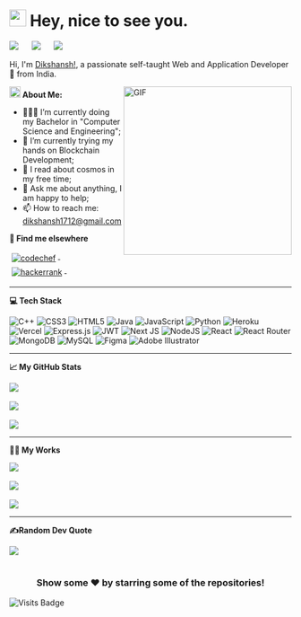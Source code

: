 <h1><img src="https://emojis.slackmojis.com/emojis/images/1531849430/4246/blob-sunglasses.gif?1531849430" width="30"/> Hey, nice to see you.</h1>
<p align="left">
<a href="https://www.facebook.com/dikshansh.lodhi.7/" target="_blank"><img src="https://img.shields.io/badge/Facebook-1877F2?style=for-the-badge&logo=facebook&logoColor=white"></a>&nbsp;&nbsp;&nbsp;&nbsp;&nbsp;
<a href="https://www.linkedin.com/in/deekay1712/" target="_blank"><img src="https://img.shields.io/badge/LinkedIn-0077B5?style=for-the-badge&logo=linkedin&logoColor=white"></a>&nbsp;&nbsp;&nbsp;&nbsp;&nbsp;
<a href="https://www.instagram.com/dikshansh17/" target="_blank"><img src="https://img.shields.io/badge/Instagram-C13584?style=for-the-badge&logo=instagram&logoColor=white"></a>&nbsp;&nbsp;&nbsp;&nbsp;&nbsp;
</p>

Hi, I'm [Dikshansh!](https://www.linkedin.com/in/deekay1712/), a passionate self-taught Web and Application Developer 🚀 from India.

<img align="right" alt="GIF" src="https://user-images.githubusercontent.com/80641727/217891448-860fead2-4300-46fd-b34f-7599936a3eff.gif"  width="300" height="auto" />
  
**<img src="https://user-images.githubusercontent.com/80641727/217891470-dee236dc-9f3e-4fd1-95a2-9d54ddd10766.gif" height="20px"> About Me:**

- 👨🏽‍💻 I’m currently doing my Bachelor in "Computer Science and Engineering";
- 🌱 I’m currently trying my hands on Blockchain Development; 
- 🔭 I read about cosmos in my free time;
- 💬 Ask me about anything, I am happy to help;
- 📫 How to reach me: dikshansh1712@gmail.com

**📢 Find me elsewhere**
<p align="left">
  <a href="https://www.codechef.com/users/deekay1712">
    <img src="https://img.shields.io/badge/-CodeChef-5B4638?style=for-the-badge&logo=CodeChef&logoColor=white" alt="codechef" style="vertical-align:top; margin:4px">
  </a>&nbsp;&nbsp;&nbsp;

  <a href="https://www.hackerrank.com/dikshansh1712">
    <img src="https://img.shields.io/badge/-Hackerrank-2EC866?style=for-the-badge&logo=HackerRank&logoColor=white" alt="hackerrank" style="vertical-align:top; margin:4px">
  </a>&nbsp;&nbsp;&nbsp;

</p>

---
**💻 Tech Stack**

![C++](https://img.shields.io/badge/c++-%2300599C.svg?style=for-the-badge&logo=c%2B%2B&logoColor=white) ![CSS3](https://img.shields.io/badge/css3-%231572B6.svg?style=for-the-badge&logo=css3&logoColor=white) ![HTML5](https://img.shields.io/badge/html5-%23E34F26.svg?style=for-the-badge&logo=html5&logoColor=white) ![Java](https://img.shields.io/badge/java-%23ED8B00.svg?style=for-the-badge&logo=java&logoColor=white) ![JavaScript](https://img.shields.io/badge/javascript-%23323330.svg?style=for-the-badge&logo=javascript&logoColor=%23F7DF1E) ![Python](https://img.shields.io/badge/python-3670A0?style=for-the-badge&logo=python&logoColor=ffdd54) ![Heroku](https://img.shields.io/badge/heroku-%23430098.svg?style=for-the-badge&logo=heroku&logoColor=white) ![Vercel](https://img.shields.io/badge/vercel-%23000000.svg?style=for-the-badge&logo=vercel&logoColor=white) ![Express.js](https://img.shields.io/badge/express.js-%23404d59.svg?style=for-the-badge&logo=express&logoColor=%2361DAFB) ![JWT](https://img.shields.io/badge/JWT-black?style=for-the-badge&logo=JSON%20web%20tokens) ![Next JS](https://img.shields.io/badge/Next-black?style=for-the-badge&logo=next.js&logoColor=white) ![NodeJS](https://img.shields.io/badge/node.js-6DA55F?style=for-the-badge&logo=node.js&logoColor=white) ![React](https://img.shields.io/badge/react-%2320232a.svg?style=for-the-badge&logo=react&logoColor=%2361DAFB) ![React Router](https://img.shields.io/badge/React_Router-CA4245?style=for-the-badge&logo=react-router&logoColor=white) ![MongoDB](https://img.shields.io/badge/MongoDB-%234ea94b.svg?style=for-the-badge&logo=mongodb&logoColor=white) ![MySQL](https://img.shields.io/badge/mysql-%2300f.svg?style=for-the-badge&logo=mysql&logoColor=white) 	![Figma](https://img.shields.io/badge/figma-%23F24E1E.svg?style=for-the-badge&logo=figma&logoColor=white) ![Adobe Illustrator](https://img.shields.io/badge/adobeillustrator-%23FF9A00.svg?style=for-the-badge&logo=adobeillustrator&logoColor=white)

---

**📈 My GitHub Stats**

![](https://github-readme-stats.vercel.app/api?username=deekay1712&theme=dark&hide_border=false&include_all_commits=true&count_private=true)<br/><br/>
![](https://github-readme-streak-stats.herokuapp.com/?user=deekay1712&theme=dark&hide_border=false)<br/><br/>
![](https://github-readme-stats.vercel.app/api/top-langs/?username=deekay1712&theme=dark&hide_border=false&include_all_commits=true&count_private=true&layout=compact)

---
**👷‍♂️ My Works**

<a href="https://github.com/deekay1712/notezy" target="_blank">
  <img align="center" src="https://github-readme-stats.vercel.app/api/pin/?username=deekay1712&repo=notezy&theme=dark" />
</a>
<br/>
<br/>
<a href="https://github.com/deekay1712/notezy" target="_blank">
  <img align="center" src="https://github-readme-stats.vercel.app/api/pin/?username=deekay1712&repo=codate&theme=dark" />
</a>
<br/>
<br/>
<a href="https://github.com/deekay1712/vtop-captcha-crack" target="_blank">
  <img align="center" src="https://github-readme-stats.vercel.app/api/pin/?username=deekay1712&repo=vtop-captcha-crack&theme=dark" />
</a>

---
**✍️Random Dev Quote**

![](https://quotes-github-readme.vercel.app/api?type=horizontal&theme=dark)

#
<div align="center">
  
### Show some ❤️ by starring some of the repositories!
</div>

![Visits Badge](https://visitor-badge.glitch.me/badge?page_id=deekay)




